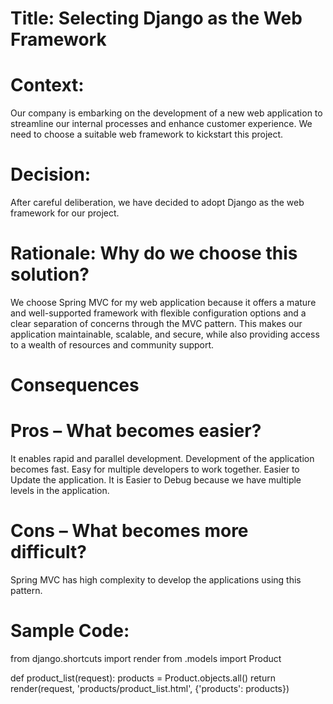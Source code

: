 
# Title: Selecting Django as the Web Framework

# Context:
Our company is embarking on the development of a new web application to streamline our internal processes and enhance customer experience. We need to choose a suitable web framework to kickstart this project.

# Decision:
After careful deliberation, we have decided to adopt Django as the web framework for our project.

# Rationale: Why do we choose this solution?
We choose Spring MVC for my web application because it offers a mature and well-supported framework with flexible configuration options and a clear separation of concerns through the MVC pattern. This makes our application maintainable, scalable, and secure, while also providing access to a wealth of resources and community support.

# Consequences

# Pros – What becomes easier?

It enables rapid and parallel development.
Development of the application becomes fast.
Easy for multiple developers to work together.
Easier to Update the application.
It is Easier to Debug because we have multiple levels in the application.

# Cons – What becomes more difficult?

Spring MVC has high complexity to develop the applications using this pattern.

# Sample Code:

from django.shortcuts import render
from .models import Product

def product_list(request):
    products = Product.objects.all()
    return render(request, 'products/product_list.html', {'products': products}) 

